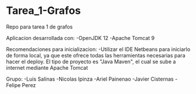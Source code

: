 # Tarea_1-Grafos
 Repo para tarea 1 de grafos
 
 Aplicacion desarrollada con:
 -OpenJDK 12
 -Apache Tomcat 9
 
 Recomendaciones para inicializacion:
 -Utilizar el IDE Netbeans para iniciarlo de forma local, ya que este ofrece todas las herramientas necesarias para hacer el    deploy. El tipo de proyecto es "Java Maven", el cual se sube a internet mediante Apache Tomcat
 
 Grupo:
 -Luis Salinas
 -Nicolas Ipinza
 -Ariel Painenao
 -Javier Cisternas
 -Felipe Perez
 
 
